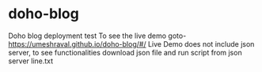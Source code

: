 # doho-blog
Doho blog deployment test
To see the live demo goto- https://umeshraval.github.io/doho-blog/#/
Live Demo does not include json server, to see functionalities download json file and run script from json server line.txt
